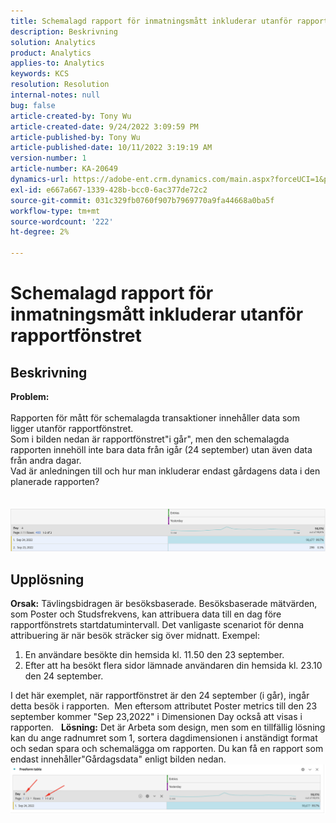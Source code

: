 ```yaml
---
title: Schemalagd rapport för inmatningsmått inkluderar utanför rapportfönstret
description: Beskrivning
solution: Analytics
product: Analytics
applies-to: Analytics
keywords: KCS
resolution: Resolution
internal-notes: null
bug: false
article-created-by: Tony Wu
article-created-date: 9/24/2022 3:09:59 PM
article-published-by: Tony Wu
article-published-date: 10/11/2022 3:19:19 AM
version-number: 1
article-number: KA-20649
dynamics-url: https://adobe-ent.crm.dynamics.com/main.aspx?forceUCI=1&pagetype=entityrecord&etn=knowledgearticle&id=0d31ceec-1a3c-ed11-9db1-0022480869de
exl-id: e667a667-1339-428b-bcc0-6ac377de72c2
source-git-commit: 031c329fb0760f907b7969770a9fa44668a0ba5f
workflow-type: tm+mt
source-wordcount: '222'
ht-degree: 2%

---
```


# Schemalagd rapport för inmatningsmått inkluderar utanför rapportfönstret

## Beskrivning

<b>Problem:
<br> </b>
<br>Rapporten för mått för schemalagda transaktioner innehåller data som ligger utanför rapportfönstret.
<br>Som i bilden nedan är rapportfönstret&quot;i går&quot;, men den schemalagda rapporten innehöll inte bara data från igår (24 september) utan även data från andra dagar.
<br>Vad är anledningen till och hur man inkluderar endast gårdagens data i den planerade rapporten?
<br> 
<br> 
<br>![](assets/___22f102a4-1b3c-ed11-9db1-0022480869de___.png)

## Upplösning


<b>Orsak:</b>
Tävlingsbidragen är besöksbaserade.
Besöksbaserade mätvärden, som Poster och Studsfrekvens, kan attribuera data till en dag före rapportfönstrets startdatumintervall. Det vanligaste scenariot för denna attribuering är när besök sträcker sig över midnatt. Exempel:

1. En användare besökte din hemsida kl. 11.50 den 23 september.
2. Efter att ha besökt flera sidor lämnade användaren din hemsida kl. 23.10 den 24 september.


I det här exemplet, när rapportfönstret är den 24 september (i går), ingår detta besök i rapporten. 
Men eftersom attributet Poster metrics till den 23 september kommer &quot;Sep 23,2022&quot; i Dimensionen Day också att visas i rapporten.
 
<b>Lösning:</b>
Det är Arbeta som design, men som en tillfällig lösning kan du ange radnumret som 1, sortera dagdimensionen i anständigt format och sedan spara och schemalägga om rapporten. Du kan få en rapport som endast innehåller&quot;Gårdagsdata&quot; enligt bilden nedan.
 
![](assets/0905936a-1b3c-ed11-9db1-0022480869de.png)

